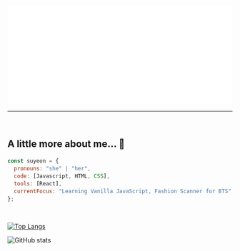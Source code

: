 <img src="greeting.gif">

---

<br />

## A little more about me... 🤔  
```javascript
const suyeon = {
  pronouns: "she" | "her",
  code: [Javascript, HTML, CSS],
  tools: [React],
  currentFocus: "Learning Vanilla JavaScript, Fashion Scanner for BTS"
};
```

<br />

[![Top Langs](https://github-readme-stats.vercel.app/api/top-langs/?username=alveloper)](https://github.com/anuraghazra/github-readme-stats)


![GitHub stats](https://github-readme-stats.vercel.app/api?username=alveloper&show_icons=true&count_private=true)  

